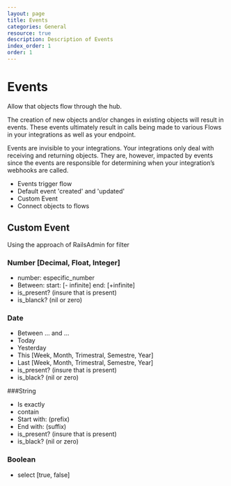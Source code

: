 ```yaml
---
layout: page
title: Events
categories: General
resource: true
description: Description of Events
index_order: 1
order: 1
---
```


# Events

Allow that objects flow through the hub.

The creation of new objects and/or changes in existing objects will result in events. These events ultimately result in calls being made to various Flows in your integrations as well as your endpoint.

Events are invisible to your integrations. Your integrations only deal with receiving and returning objects. They are, however, impacted by events since the events are responsible for determining when your integration’s webhooks are called.


* Events trigger flow
* Default event 'created' and 'updated'
* Custom Event
* Connect objects to flows

## Custom Event

Using the approach of RailsAdmin for filter 

### Number [Decimal, Float, Integer]
* number: especific_number
* Between: start: [- infinite] end: [+infinite]
* is_present? (insure that is present)
* is_blanck? (nil or zero)

### Date
* Between … and …
* Today
* Yesterday
* This [Week, Month, Trimestral, Semestre, Year] 
* Last [Week, Month, Trimestral, Semestre, Year]
* is_present? (insure that is present)
* is_black? (nil or zero)

###String 
* Is exactly
* contain
* Start with: (prefix)
* End with: (suffix)
* is_present? (insure that is present)
* is_black? (nil or zero)

### Boolean
* select [true, false]